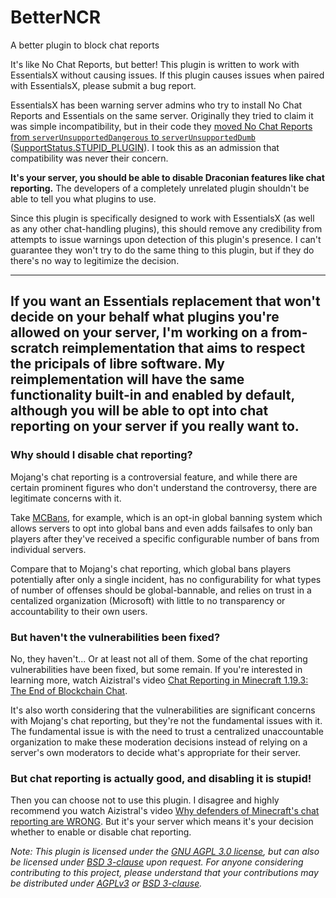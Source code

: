 # BetterNCR
A better plugin to block chat reports

It's like No Chat Reports, but better! This plugin is written to work with EssentialsX without causing issues. If this plugin causes issues when paired with EssentialsX, please submit a bug report.

EssentialsX has been warning server admins who try to install No Chat Reports and Essentials on the same server. Originally they tried to claim it was simple incompatibility, but in their code they [moved No Chat Reports from `serverUnsupportedDangerous` to `serverUnsupportedDumb`](https://github.com/EssentialsX/Essentials/blob/0936fe80bd7426b0e002485163d026d5134d0c65/Essentials/src/main/java/com/earth2me/essentials/commands/Commandessentials.java#L796) ([SupportStatus.STUPID_PLUGIN](https://github.com/EssentialsX/Essentials/blob/bf14b88600601019fb51dd6e6a1524e411e9b339/Essentials/src/main/java/com/earth2me/essentials/utils/VersionUtil.java#L66)). I took this as an admission that compatibility was never their concern.

**It's your server, you should be able to disable Draconian features like chat reporting.** The developers of a completely unrelated plugin shouldn't be able to tell you what plugins to use.

Since this plugin is specifically designed to work with EssentialsX (as well as any other chat-handling plugins), this should remove any credibility from attempts to issue warnings upon detection of this plugin's presence. I can't guarantee they won't try to do the same thing to this plugin, but if they do there's no way to legitimize the decision.

---
If you want an Essentials replacement that won't decide on your behalf what plugins you're allowed on your server, I'm working on a from-scratch reimplementation that aims to respect the pricipals of libre software. My reimplementation will have the same functionality built-in and enabled by default, although you will be able to opt into chat reporting on your server if you really want to.
---

### Why should I disable chat reporting?

Mojang's chat reporting is a controversial feature, and while there are certain prominent figures who don't understand the controversy, there are legitimate concerns with it.

Take [MCBans](https://www.mcbans.com/#), for example, which is an opt-in global banning system which allows servers to opt into global bans and even adds failsafes to only ban players after they've received a specific configurable number of bans from individual servers.

Compare that to Mojang's chat reporting, which global bans players potentially after only a single incident, has no configurability for what types of number of offenses should be global-bannable, and relies on trust in a centalized organization (Microsoft) with little to no transparency or accountability to their own users.

### But haven't the vulnerabilities been fixed?

No, they haven't... Or at least not all of them. Some of the chat reporting vulnerabilities have been fixed, but some remain. If you're interested in learning more, watch Aizistral's video [Chat Reporting in Minecraft 1.19.3: The End of Blockchain Chat](https://www.youtube.com/watch?v=48H5nMQ_8Yg).

It's also worth considering that the vulnerabilities are significant concerns with Mojang's chat reporting, but they're not the fundamental issues with it. The fundamental issue is with the need to trust a centralized unaccountable organization to make these moderation decisions instead of relying on a server's own moderators to decide what's appropriate for their server.

### But chat reporting is actually good, and disabling it is stupid!

Then you can choose not to use this plugin. I disagree and highly recommend you watch Aizistral's video [Why defenders of Minecraft's chat reporting are WRONG](https://www.youtube.com/watch?v=bF_37BrWBSM). But it's your server which means it's your decision whether to enable or disable chat reporting.

*Note: This plugin is licensed under the [GNU AGPL 3.0 license](https://www.gnu.org/licenses/agpl-3.0.en.html), but can also be licensed under [BSD 3-clause](https://opensource.org/license/BSD-3-clause/) upon request. For anyone considering contributing to this project, please understand that your contributions may be distributed under [AGPLv3](https://www.gnu.org/licenses/agpl-3.0.en.html) or [BSD 3-clause](https://opensource.org/license/BSD-3-clause/).*
